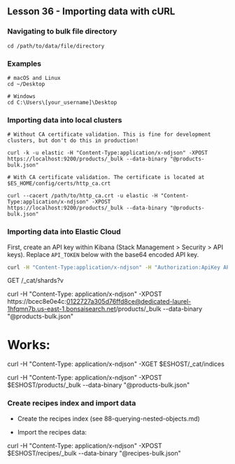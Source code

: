## Lesson 36 - Importing data with cURL

### Navigating to bulk file directory

```
cd /path/to/data/file/directory
```

### Examples
```
# macOS and Linux
cd ~/Desktop

# Windows
cd C:\Users\[your_username]\Desktop
```

### Importing data into local clusters

```
# Without CA certificate validation. This is fine for development clusters, but don't do this in production!

curl -k -u elastic -H "Content-Type:application/x-ndjson" -XPOST https://localhost:9200/products/_bulk --data-binary "@products-bulk.json"

# With CA certificate validation. The certificate is located at $ES_HOME/config/certs/http_ca.crt

curl --cacert /path/to/http_ca.crt -u elastic -H "Content-Type:application/x-ndjson" -XPOST https://localhost:9200/products/_bulk --data-binary "@products-bulk.json"
```

### Importing data into Elastic Cloud 

First, create an API key within Kibana (Stack Management > Security > API keys). Replace `API_TOKEN` below with the base64 encoded API key.

```bash
curl -H "Content-Type:application/x-ndjson" -H "Authorization:ApiKey API_TOKEN" -XPOST https://elastic-cloud-endpoint.com/products/_bulk --data-binary "@products-bulk.json"
```


GET /_cat/shards?v


curl -H "Content-Type: application/x-ndjson" -XPOST https://bcec8e0e4c:0122727a305d76ffd8ce@dedicated-laurel-1hfqmn7b.us-east-1.bonsaisearch.net/products/_bulk --data-binary "@products-bulk.json"

# Works:

curl -H "Content-Type: application/x-ndjson" -XGET $ESHOST/_cat/indices


curl -H "Content-Type: application/x-ndjson" -XPOST $ESHOST/products/_bulk --data-binary "@products-bulk.json"

### Create recipes index and import data

- Create the recipes index (see 88-querying-nested-objects.md)

- Import the recipes data:

curl -H "Content-Type: application/x-ndjson" -XPOST $ESHOST/recipes/_bulk --data-binary "@recipes-bulk.json"